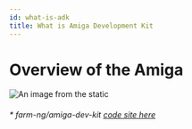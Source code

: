 ```yaml
---
id: what-is-adk
title: What is Amiga Development Kit
---
```


# Overview of the Amiga
![An image from the static](../../static/img/fpv_wiring_example.jpg)

###### * farm-ng/amiga-dev-kit [code site here](https://github.com/farm-ng/amiga-dev-kit)
